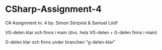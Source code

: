 # CSharp-Assignment-4
C#
Assignment nr. 4
by:
Simon Sörqvist & Samuel Lööf

VG-delen klar och finns i main (dvs. hela VG-delen + G-delen finns i main)

G-delen klar och finns under branchen "g-delen-klar"
